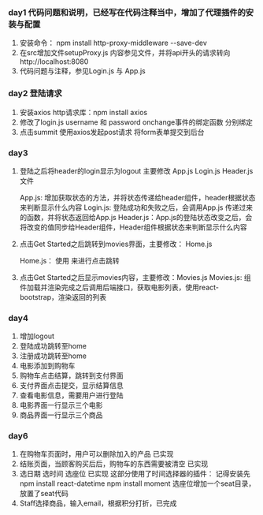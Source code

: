 ### day1 代码问题和说明，已经写在代码注释当中，增加了代理插件的安装与配置
1. 安装命令： npm install http-proxy-middleware --save-dev
2. 在src增加文件setupProxy.js   内容参见文件，并将api开头的请求转向http://localhost:8080
3. 代码问题与注释，参见Login.js 与 App.js

### day2 登陆请求
1. 安装axios http请求库：npm install axios
2. 修改了login.js username 和 password onchange事件的绑定函数  分别绑定
3. 点击summit 使用axios发起post请求  将form表单提交到后台


### day3
1. 登陆之后将header的login显示为logout  主要修改 App.js  Login.js Header.js 文件
   
    App.js: 增加获取状态的方法，并将状态传递给header组件，header根据状态来判断显示什么内容
    Login.js: 登陆成功和失败之后，会调用App.js 传递过来的函数，并将状态返回给App.js
    Header.js：App.js的登陆状态改变之后，会将改变的值同步给Header组件，Header组件根据状态来判断显示什么内容

2. 点击Get Started之后跳转到movies界面，主要修改： Home.js

    Home.js： 使用<Link to="/xxx"> 来进行点击跳转

3. 点击Get Started之后显示movies内容，主要修改：Movies.js
    Movies.js: 组件加载并渲染完成之后调用后端接口，获取电影列表，使用react-bootstrap，渲染返回的列表

### day4
1. 增加logout
2. 登陆成功跳转至home
3. 注册成功跳转至home
4. 电影添加到购物车
5. 购物车点击结算，跳转到支付界面
6. 支付界面点击提交，显示结算信息
7. 查看电影信息，需要用户进行登陆
8. 电影界面一行显示三个电影
9. 商品界面一行显示三个商品


### day6
1.	在购物车页面时，用户可以删除加入的产品   已实现
2.  结账页面，当顾客购买后后，购物车的东西需要被清空  已实现
3.  选日期  选时间  选座位 已实现
    这部分使用了时间选择器的插件：  记得安装先
    npm install react-datetime
    npm install moment
    选座位增加一个seat目录，放置了seat代码
4. Staff选择商品，输入email，根据积分打折，已完成




